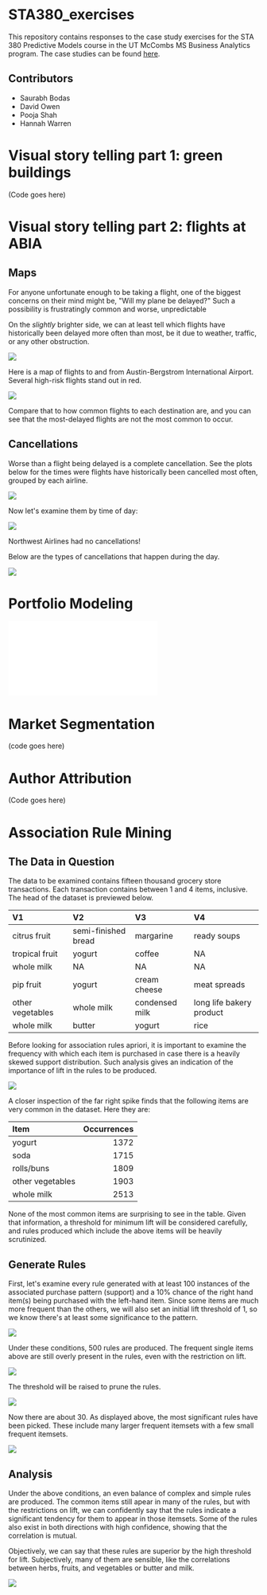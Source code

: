 # STA380_exercises
This repository contains responses to the case study exercises for the STA 380 Predictive Models course in the UT McCombs MS Business Analytics program. The case studies can be found [here](https://github.com/jgscott/STA380/blob/master/exercises/README.md).

## Contributors
- Saurabh Bodas
- David Owen
- Pooja Shah
- Hannah Warren

# Visual story telling part 1: green buildings

(Code goes here)

# Visual story telling part 2: flights at ABIA

## Maps

For anyone unfortunate enough to be taking a flight, one of the biggest
concerns on their mind might be, "Will my plane be delayed?" Such a
possibility is frustratingly common and worse, unpredictable

On the *slightly* brighter side, we can at least tell which flights have
historically been delayed more often than most, be it due to weather,
traffic, or any other obstruction.

![](Airport_files/figure-gfm/unnamed-chunk-8-1.png)<!-- -->

Here is a map of flights to and from Austin-Bergstrom International
Airport. Several high-risk flights stand out in red.

![](Airport_files/figure-gfm/unnamed-chunk-9-1.png)<!-- -->

Compare that to how common flights to each destination are, and you can
see that the most-delayed flights are not the most common to occur.

## Cancellations

Worse than a flight being delayed is a complete cancellation. See the
plots below for the times were flights have historically been cancelled
most often, grouped by each airline.

![](Airport_files/figure-gfm/unnamed-chunk-10-1.png)<!-- -->

Now let's examine them by time of day:

![](Airport_files/figure-gfm/unnamed-chunk-11-1.png)<!-- -->

Northwest Airlines had no cancellations\!

Below are the types of cancellations that happen during the day.

![](Airport_files/figure-gfm/unnamed-chunk-13-1.png)<!-- -->


# Portfolio Modeling

![](finalproj_files/figure-latex/unnamed-chunk-9-1.pdf)

# Market Segmentation

(code goes here)

# Author Attribution

(Code goes here)

# Association Rule Mining

## The Data in Question

The data to be examined contains fifteen thousand grocery store
transactions. Each transaction contains between 1 and 4 items,
inclusive. The head of the dataset is previewed
below.

| V1               | V2                  | V3             | V4                       |
| :--------------- | :------------------ | :------------- | :----------------------- |
| citrus fruit     | semi-finished bread | margarine      | ready soups              |
| tropical fruit   | yogurt              | coffee         | NA                       |
| whole milk       | NA                  | NA             | NA                       |
| pip fruit        | yogurt              | cream cheese   | meat spreads             |
| other vegetables | whole milk          | condensed milk | long life bakery product |
| whole milk       | butter              | yogurt         | rice                     |

Before looking for association rules apriori, it is important to examine
the frequency with which each item is purchased in case there is a
heavily skewed support distribution. Such analysis gives an indication
of the importance of lift in the rules to be produced.

![](association_analysis_files/figure-gfm/unnamed-chunk-2-1.png)<!-- -->

A closer inspection of the far right spike finds that the following
items are very common in the dataset. Here they are:

| Item             | Occurrences |
| :--------------- | ----------: |
| yogurt           |        1372 |
| soda             |        1715 |
| rolls/buns       |        1809 |
| other vegetables |        1903 |
| whole milk       |        2513 |

None of the most common items are surprising to see in the table. Given
that information, a threshold for minimum lift will be considered
carefully, and rules produced which include the above items will be
heavily scrutinized.

## Generate Rules

First, let's examine every rule generated with at least 100 instances of
the associated purchase pattern (support) and a 10% chance of the right
hand item(s) being purchased with the left-hand item. Since some items
are much more frequent than the others, we will also set an initial lift
threshold of 1, so we know there's at least some significance to the
pattern.

![](association_analysis_files/sub_rules.png)

Under these conditions, 500 rules are produced. The frequent single
items above are still overly present in the rules, even with the
restriction on lift.

![](association_analysis_files/figure-gfm/unnamed-chunk-6-1.png)<!-- -->

The threshold will be raised to prune the rules.

![](association_analysis_files/figure-gfm/unnamed-chunk-7-1.png)<!-- -->

Now there are about 30. As displayed above, the most significant rules
have been picked. These include many larger frequent itemsets with a few
small frequent itemsets.

![](association_analysis_files/better_rules.png)

## Analysis

Under the above conditions, an even balance of complex and simple rules
are produced. The common items still apear in many of the rules, but
with the restrictions on lift, we can confidently say that the rules
indicate a significant tendency for them to appear in those itemsets.
Some of the rules also exist in both directions with high confidence,
showing that the correlation is mutual.

Objectively, we can say that these rules are superior by the high
threshold for lift. Subjectively, many of them are sensible, like the
correlations between herbs, fruits, and vegetables or butter and milk.

![](association_analysis_files/rules.png)
